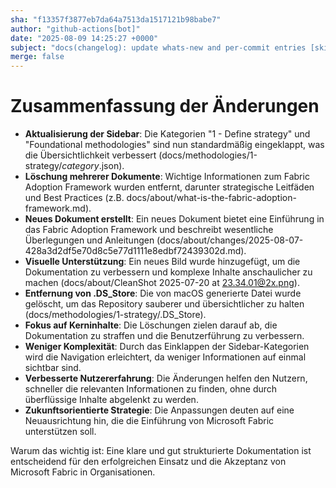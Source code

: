 ```yaml
---
sha: "f13357f3877eb7da64a7513da1517121b98babe7"
author: "github-actions[bot]"
date: "2025-08-09 14:25:27 +0000"
subject: "docs(changelog): update whats-new and per-commit entries [skip ci]"
merge: false
---
```


# Zusammenfassung der Änderungen

- **Aktualisierung der Sidebar**: Die Kategorien "1 - Define strategy" und "Foundational methodologies" sind nun standardmäßig eingeklappt, was die Übersichtlichkeit verbessert (docs/methodologies/1-strategy/_category_.json).
- **Löschung mehrerer Dokumente**: Wichtige Informationen zum Fabric Adoption Framework wurden entfernt, darunter strategische Leitfäden und Best Practices (z.B. docs/about/what-is-the-fabric-adoption-framework.md).
- **Neues Dokument erstellt**: Ein neues Dokument bietet eine Einführung in das Fabric Adoption Framework und beschreibt wesentliche Überlegungen und Anleitungen (docs/about/changes/2025-08-07-428a3d2df5e70d8c5e77d1111e8edbf72439302d.md).
- **Visuelle Unterstützung**: Ein neues Bild wurde hinzugefügt, um die Dokumentation zu verbessern und komplexe Inhalte anschaulicher zu machen (docs/about/CleanShot 2025-07-20 at 23.34.01@2x.png).
- **Entfernung von .DS_Store**: Die von macOS generierte Datei wurde gelöscht, um das Repository sauberer und übersichtlicher zu halten (docs/methodologies/1-strategy/.DS_Store).
- **Fokus auf Kerninhalte**: Die Löschungen zielen darauf ab, die Dokumentation zu straffen und die Benutzerführung zu verbessern.
- **Weniger Komplexität**: Durch das Einklappen der Sidebar-Kategorien wird die Navigation erleichtert, da weniger Informationen auf einmal sichtbar sind.
- **Verbesserte Nutzererfahrung**: Die Änderungen helfen den Nutzern, schneller die relevanten Informationen zu finden, ohne durch überflüssige Inhalte abgelenkt zu werden.
- **Zukunftsorientierte Strategie**: Die Anpassungen deuten auf eine Neuausrichtung hin, die die Einführung von Microsoft Fabric unterstützen soll.

Warum das wichtig ist: Eine klare und gut strukturierte Dokumentation ist entscheidend für den erfolgreichen Einsatz und die Akzeptanz von Microsoft Fabric in Organisationen.


